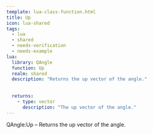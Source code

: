 ```yaml
---
template: lua-class-function.html
title: Up
icon: lua-shared
tags:
  - lua
  - shared
  - needs-verification
  - needs-example
lua:
  library: QAngle
  function: Up
  realm: shared
  description: "Returns the up vector of the angle."
  
  
  returns:
    - type: vector
      description: "The up vector of the angle."
---
```


<div class="lua__search__keywords">
QAngle:Up &#x2013; Returns the up vector of the angle.
</div>
